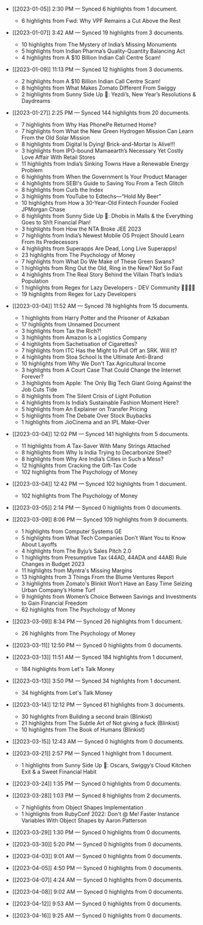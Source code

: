 - [[2023-01-05]] 2:30 PM — Synced 6 highlights from 1 document.
    - 6 highlights from Fwd: Why VPF Remains a Cut Above the Rest

- [[2023-01-07]] 3:42 AM — Synced 19 highlights from 3 documents.
    - 10 highlights from The Mystery of India’s Missing Monuments
    - 5 highlights from Indian Pharma’s Quality-Quantity Balancing Act
    - 4 highlights from A $10 Billion Indian Call Centre Scam!

- [[2023-01-09]] 11:13 PM — Synced 12 highlights from 3 documents.
    - 2 highlights from A $10 Billion Indian Call Centre Scam!
    - 8 highlights from What Makes Zomato Different From Swiggy
    - 2 highlights from Sunny Side Up 🍳: Yezdi’s, New Year’s Resolutions & Daydreams

- [[2023-01-27]] 2:25 PM — Synced 144 highlights from 20 documents.
    - 7 highlights from Why Has PhonePe Returned Home?
    - 7 highlights from What the New Green Hydrogen Mission Can Learn From the Old Solar Mission
    - 8 highlights from Digital Is Dying! Brick-and-Mortar Is Alive!!!
    - 3 highlights from IPO-bound Mamaearth’s Necessary Yet Costly Love Affair With Retail Stores
    - 11 highlights from India’s Sinking Towns Have a Renewable Energy Problem
    - 6 highlights from When the Government Is Your Product Manager
    - 4 highlights from SEBI's Guide to Saving You From a Tech Glitch
    - 8 highlights from Curb the Index
    - 3 highlights from YouTube to Edtechs—“Hold My Beer”
    - 10 highlights from How a 30-Year-Old Fintech Founder Fooled JPMorgan Chase
    - 8 highlights from Sunny Side Up 🍳: Dhobis in Malls & the Everything Goes to Sh!t Financial Plan!
    - 3 highlights from How the NTA Broke JEE 2023
    - 7 highlights from India’s Newest Mobile OS Project Should Learn From Its Predecessors
    - 4 highlights from Superapps Are Dead, Long Live Superapps!
    - 23 highlights from The Psychology of Money
    - 7 highlights from What Do We Make of These Green Swans?
    - 1 highlights from Ring Out the Old, Ring in the New? Not So Fast
    - 4 highlights from The Real Story Behind the Villain That’s India’s Population
    - 1 highlights from Regex for Lazy Developers - DEV Community 👩‍💻👨‍💻
    - 19 highlights from Regex for Lazy Developers

- [[2023-03-04]] 11:52 AM — Synced 78 highlights from 15 documents.
    - 1 highlights from Harry Potter and the Prisoner of Azkaban
    - 17 highlights from Unnamed Document
    - 3 highlights from Tax the Rich?!
    - 3 highlights from Amazon Is a Logistics Company
    - 4 highlights from Sachetisation of Cigarettes?
    - 7 highlights from ITC Has the Might to Pull Off an SRK. Will It?
    - 4 highlights from Stoa School Is the Ultimate Anti-Brand
    - 10 highlights from Why We Don't Tax Agricultural Income
    - 3 highlights from A Court Case That Could Change the Internet Forever?
    - 3 highlights from Apple: The Only Big Tech Giant Going Against the Job Cuts Tide
    - 8 highlights from The Silent Crisis of Light Pollution
    - 4 highlights from Is India’s Sustainable Fashion Moment Here?
    - 5 highlights from An Explainer on Transfer Pricing
    - 5 highlights from The Debate Over Stock Buybacks
    - 1 highlights from JioCinema and an IPL Make-Over

- [[2023-03-04]] 12:02 PM — Synced 141 highlights from 5 documents.
    - 11 highlights from A Tax-Saver With Many Strings Attached
    - 8 highlights from Why Is India Trying to Decarbonize Steel?
    - 8 highlights from Why Are India’s Cities in Such a Mess?
    - 12 highlights from Cracking the Gift-Tax Code
    - 102 highlights from The Psychology of Money

- [[2023-03-04]] 12:42 PM — Synced 102 highlights from 1 document.
    - 102 highlights from The Psychology of Money

- [[2023-03-05]] 2:14 PM — Synced 0 highlights from 0 documents.

- [[2023-03-09]] 8:06 PM — Synced 109 highlights from 9 documents.
    - 1 highlights from Computer Systems GE
    - 5 highlights from What Tech Companies Don’t Want You to Know About Layoffs
    - 4 highlights from The Byju’s Sales Pitch 2.0
    - 1 highlights from Presumptive Tax (44AD, 44ADA and 44AB) Rule Changes in Budget 2023
    - 11 highlights from Myntra's Missing Margins
    - 13 highlights from 3 Things From the Blume Ventures Report
    - 3 highlights from Zomato's Blinkit Won’t Have an Easy Time Seizing Urban Company’s Home Turf
    - 9 highlights from Women’s Choice Between Savings and Investments to Gain Financial Freedom
    - 62 highlights from The Psychology of Money

- [[2023-03-09]] 8:34 PM — Synced 26 highlights from 1 document.
    - 26 highlights from The Psychology of Money

- [[2023-03-11]] 12:50 PM — Synced 0 highlights from 0 documents.

- [[2023-03-13]] 11:51 AM — Synced 184 highlights from 1 document.
    - 184 highlights from Let's Talk Money

- [[2023-03-13]] 3:50 PM — Synced 34 highlights from 1 document.
    - 34 highlights from Let's Talk Money

- [[2023-03-14]] 12:12 PM — Synced 61 highlights from 3 documents.
    - 30 highlights from Building a second brain (Blinkist)
    - 21 highlights from The Subtle Art of Not giving a fuck (Blinkist)
    - 10 highlights from The Book of Humans (Blinkist)

- [[2023-03-15]] 12:43 AM — Synced 0 highlights from 0 documents.

- [[2023-03-21]] 2:57 PM — Synced 1 highlight from 1 document.
    - 1 highlights from Sunny Side Up 🍳: Oscars, Swiggy’s Cloud Kitchen Exit & a Sweet Financial Habit

- [[2023-03-24]] 1:35 PM — Synced 0 highlights from 0 documents.

- [[2023-03-28]] 1:03 PM — Synced 8 highlights from 2 documents.
    - 7 highlights from Object Shapes Implementation
    - 1 highlights from RubyConf 2022: Don't @ Me! Faster Instance Variables With Object Shapes by Aaron Patterson

- [[2023-03-29]] 1:30 PM — Synced 0 highlights from 0 documents.

- [[2023-03-30]] 5:20 PM — Synced 0 highlights from 0 documents.

- [[2023-04-03]] 9:01 AM — Synced 0 highlights from 0 documents.

- [[2023-04-05]] 4:50 PM — Synced 0 highlights from 0 documents.

- [[2023-04-07]] 4:24 AM — Synced 0 highlights from 0 documents.

- [[2023-04-08]] 9:02 AM — Synced 0 highlights from 0 documents.

- [[2023-04-12]] 9:53 AM — Synced 0 highlights from 0 documents.

- [[2023-04-16]] 9:25 AM — Synced 0 highlights from 0 documents.

